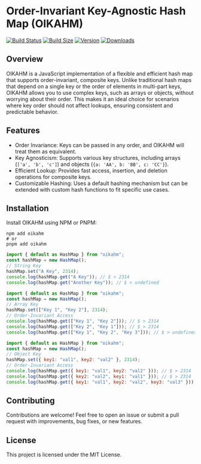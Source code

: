 # Order-Invariant Key-Agnostic Hash Map (OIKAHM)

[![Build Status](https://img.shields.io/github/actions/workflow/status/aminzabardast/oikahm/edge-checks.yaml?branch=master)](https://github.com/aminzabardast/oikahm/actions?query=workflow%3AEdge)
[![Build Size](https://img.shields.io/bundlephobia/minzip/oikahm?label=bundle%20size)](https://bundlephobia.com/result?p=oikahm)
[![Version](https://img.shields.io/npm/v/oikahm)](https://www.npmjs.com/package/oikahm)
[![Downloads](https://img.shields.io/npm/dt/oikahm.svg)](https://www.npmjs.com/package/oikahm)

## Overview

OIKAHM is a JavaScript implementation of a flexible and efficient hash map that supports order-invariant, composite keys. Unlike traditional hash maps that depend on a single key or the order of elements in multi-part keys, OIKAHM allows you to use complex keys, such as arrays or objects, without worrying about their order. This makes it an ideal choice for scenarios where key order should not affect lookups, ensuring consistent and predictable behavior.

## Features

- Order Invariance: Keys can be passed in any order, and OIKAHM will treat them as equivalent.
- Key Agnosticism: Supports various key structures, including arrays (`['a', 'b', 'c']`) and objects (`{a: 'AA', b: 'BB', c: 'CC'}`).
- Efficient Lookup: Provides fast access, insertion, and deletion operations for composite keys.
- Customizable Hashing: Uses a default hashing mechanism but can be extended with custom hash functions to fit specific use cases.

## Installation

Install OIKAHM using NPM or PNPM:

```shell
npm add oikahm
# or
pnpm add oikahm
```

```js
import { default as HashMap } from "oikahm";
const hashMap = new HashMap();
// String Key
hashMap.set("A Key", 2314);
console.log(hashMap.get("A Key")); // $ > 2314
console.log(hashMap.get("Another Key")); // $ > undefined
```

```js
import { default as HashMap } from "oikahm";
const hashMap = new HashMap();
// Array Key
hashMap.set(["Key 1", "Key 2"], 2314);
// Order-Invariant Access
console.log(hashMap.get(["Key 1", "Key 2"])); // $ > 2314
console.log(hashMap.get(["Key 2", "Key 1"])); // $ > 2314
console.log(hashMap.get(["Key 1", "Key 2", "Key 3"])); // $ > undefined
```

```js
import { default as HashMap } from "oikahm";
const hashMap = new HashMap();
// Object Key
hashMap.set({ key1: "val1", key2: "val2" }, 2314);
// Order-Invariant Access
console.log(hashMap.get({ key1: "val1", key2: "val2" })); // $ > 2314
console.log(hashMap.get({ key2: "val2", key1: "val1" })); // $ > 2314
console.log(hashMap.get({ key1: "val1", key2: "val2", key3: "val3" })); // $ > undefined
```

## Contributing

Contributions are welcome! Feel free to open an issue or submit a pull request with improvements, bug fixes, or new features.

## License

This project is licensed under the MIT License.
